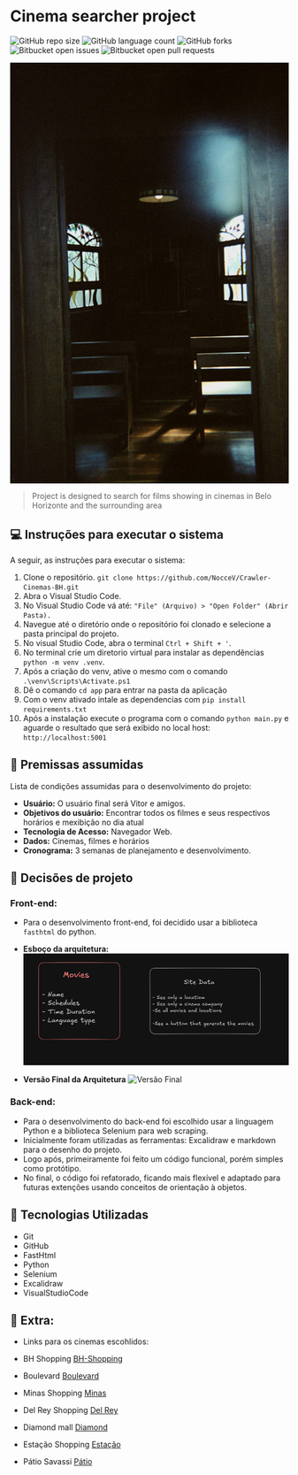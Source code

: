 # Cinema searcher project
![GitHub repo size](https://img.shields.io/github/repo-size/NocceV/Crawler-Cinemas-BH)
![GitHub language count](https://img.shields.io/github/languages/count/NocceV/Crawler-Cinemas-BH)
![GitHub forks](https://img.shields.io/github/forks/NocceV/Crawler-Cinemas-BH)
![Bitbucket open issues](https://img.shields.io/bitbucket/issues/NocceV/Crawler-Cinemas-BH)
![Bitbucket open pull requests](https://img.shields.io/bitbucket/pr-raw/NocceV/Crawler-Cinemas-BH)

<img align="center" src="./images/image_background.jpeg" alt="Start Image"/>

> Project is designed to search for films showing in cinemas in Belo Horizonte and the surrounding area

## 💻 Instruções para executar o sistema

A seguir, as instruções para executar o sistema:

1. Clone o repositório. `git clone https://github.com/NocceV/Crawler-Cinemas-BH.git`
2. Abra o Visual Studio Code.
3. No Visual Studio Code vá até: `"File" (Arquivo) > "Open Folder" (Abrir Pasta).`
4. Navegue até o diretório onde o repositório foi clonado e selecione a pasta principal do projeto.
5. No visual Studio Code, abra o terminal `Ctrl + Shift + '`.
6. No terminal crie um diretorio virtual para instalar as dependências `python -m venv .venv`.
7. Após a criação do venv, ative o mesmo com o comando `.\venv\Scripts\Activate.ps1`
8. Dê o comando `cd app` para entrar na pasta da aplicação
9. Com o venv ativado intale as dependencias com `pip install requirements.txt`
10. Após a instalação execute o programa com o comando `python main.py` e aguarde o resultado que será exibido no local host: `http://localhost:5001`

## 📒 Premissas assumidas

Lista de condições assumidas para o desenvolvimento do projeto:

- **Usuário:** O usuário final será Vitor e amigos.
- **Objetivos do usuário:** Encontrar todos os filmes e seus respectivos horários e mexibição no dia atual
- **Tecnologia de Acesso:** Navegador Web.
- **Dados:** Cinemas, filmes e horários
- **Cronograma:** 3 semanas de planejamento e desenvolvimento.

## 🤖 Decisões de projeto

### **Front-end:**

- Para o desenvolvimento front-end, foi decidido usar a biblioteca `fasthtml` do python.
    
- **Esboço da arquitetura:**
  ![Esboço da Arquitetura](./images/site-architecture.png)

- **Versão Final da Arquitetura**
  ![Versão Final]()


### **Back-end**:

- Para o desenvolvimento do back-end foi escolhido usar a linguagem Python e a biblioteca Selenium para web scraping.
- Inicialmente foram utilizadas as ferramentas: Excalidraw e markdown para o desenho do projeto.
- Logo após, primeiramente foi feito um código funcional, porém simples como protótipo.
- No final, o código foi refatorado, ficando  mais flexível e adaptado para futuras extenções usando conceitos de orientação à objetos.

## 🧩 Tecnologias Utilizadas

- Git
- GitHub
- FastHtml
- Python
- Selenium
- Excalidraw
- VisualStudioCode

 ## 👾 Extra: 

 - Links para os cinemas escohlidos:

- BH Shopping
[BH-Shopping](https://www.ingresso.com/cinema/cinemark-bh-shopping?city=belo-horizonte)

- Boulevard
[Boulevard](https://www.ingresso.com/cinema/cineart-boulevard?city=belo-horizonte)

- Minas Shopping
[Minas](https://www.ingresso.com/cinema/cineart-minas-shopping?city=belo-horizonte)

- Del Rey Shopping
[Del Rey](https://www.ingresso.com/cinema/cineart-del-rey?city=belo-horizonte)

- Diamond mall
[Diamond](https://www.ingresso.com/cinema/cinemark-diamond-mall?city=belo-horizonte)

- Estação Shopping
[Estação](https://www.ingresso.com/cinema/cinepolis-estacao-bh?city=belo-horizonte)

- Pátio Savassi
[Pátio](https://www.ingresso.com/cinema/cinemark-patio-savassi?city=belo-horizonte)
